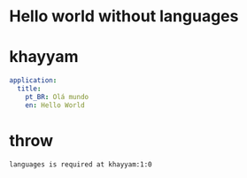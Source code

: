 # Hello world without languages

# khayyam
```yaml
application:
  title:
    pt_BR: Olá mundo
    en: Hello World  
```

# throw
```
languages is required at khayyam:1:0
```